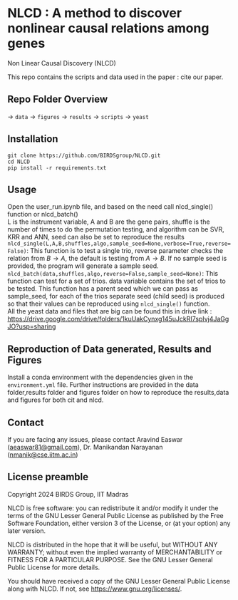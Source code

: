 # NLCD : A method to discover nonlinear causal relations among genes

Non Linear Causal Discovery (NLCD) 

This repo contains the scripts and data used in the paper : cite our paper.

## Repo Folder Overview

-> `data`
-> `figures`
-> `results`
-> `scripts`
-> `yeast`

## Installation
```
git clone https://github.com/BIRDSgroup/NLCD.git
cd NLCD
pip install -r requirements.txt
```
## Usage 

Open the user_run.ipynb file, and based on the need call nlcd_single() function or nlcd_batch()  
L is the instrument variable, A and B are the gene pairs, shuffle is the number of times to do the permutation testing, and algorithm can be SVR, KRR and ANN, seed can also be set to reproduce the results  
`nlcd_single(L,A,B,shuffles,algo,sample_seed=None,verbose=True,reverse=False)`: This function is to test a single trio, reverse parameter checks the relation from $B \rightarrow A$, the default is testing from $A \rightarrow B$. If no sample seed is provided, the program will generate a sample seed.  
`nlcd_batch(data,shuffles,algo,reverse=False,sample_seed=None)`: This function can test for a set of trios. data variable contains the set of trios to be tested. This function has a parent seed which we can pass as sample_seed, for each of the trios separate seed (child seed) is produced so that their values can be reproduced using `nlcd_single()` function.     
All the yeast data and files that are big can be found this in drive link : https://drive.google.com/drive/folders/1kuUakCynxg145uJckRI7spIvj4JaGgJO?usp=sharing  
## Reproduction of Data generated, Results and Figures
Install a conda environment with the dependencies given in the `environment.yml` file. Further instructions are provided in the data folder,results folder and figures folder on how to reproduce the results,data and figures for both cit and nlcd.    

## Contact 
If you are facing any issues, please contact Aravind Easwar (aeaswar81@gmail.com), Dr. Manikandan Narayanan (nmanik@cse.iitm.ac.in)

## License preamble 

Copyright 2024 BIRDS Group, IIT Madras

NLCD is free software: you can redistribute it and/or modify it under the terms of the GNU Lesser General Public License as published by the Free Software Foundation, either version 3 of the License, or (at your option) any later version.

NLCD is distributed in the hope that it will be useful,
but WITHOUT ANY WARRANTY; without even the implied warranty of
MERCHANTABILITY or FITNESS FOR A PARTICULAR PURPOSE.  See the
GNU Lesser General Public License for more details.

You should have received a copy of the GNU Lesser General Public License along with NLCD.  If not, see <https://www.gnu.org/licenses/>.


